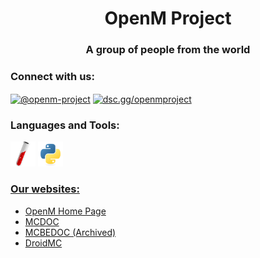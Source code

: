 <h1 align="center">OpenM Project</h1>
<h3 align="center">A group of people from the world</h3>

<h3 align="left">Connect with us:</h3>
<p align="left">
<a href="https://www.youtube.com/@OpenM-Project" target="blank"><img align="center" src="https://raw.githubusercontent.com/rahuldkjain/github-profile-readme-generator/master/src/images/icons/Social/youtube.svg" alt="@openm-project" height="30" width="40" /></a>
<a href="https://dsc.gg/openmproject" target="blank"><img align="center" src="https://raw.githubusercontent.com/rahuldkjain/github-profile-readme-generator/master/src/images/icons/Social/discord.svg" alt="dsc.gg/openmproject" height="30" width="40" /></a>
</p>

<h3 align="left">Languages and Tools:</h3>
<p align="left"> <img src="https://raw.githubusercontent.com/devicons/devicon/master/icons/jekyll/jekyll-original.svg" alt="jekyll" width="40" height="40"/> </a> <a href="https://jekyllrb.com/" target="_blank" rel="noreferrer"> </a> <a href="https://www.python.org/" target="_blank" rel="noreferrer"> <img src="https://raw.githubusercontent.com/devicons/devicon/master/icons/python/python-original.svg" alt="python" width="40" height="40"/> <a href="https://www.rust-lang.org/" target="_blank" rel="noreferrer"> </p>

### Our websites: 
- [OpenM Home Page](https://openm.tech)
- [MCDOC](https://mcdoc.openm.tech)
- [MCBEDOC (Archived)](https://mcbedoc.openm.tech)
- [DroidMC](https://droidmc.openm.tech)
